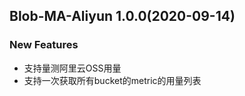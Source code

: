 ## Blob-MA-Aliyun 1.0.0(2020-09-14)
### New Features

 * 支持量测阿里云OSS用量
 * 支持一次获取所有bucket的metric的用量列表
